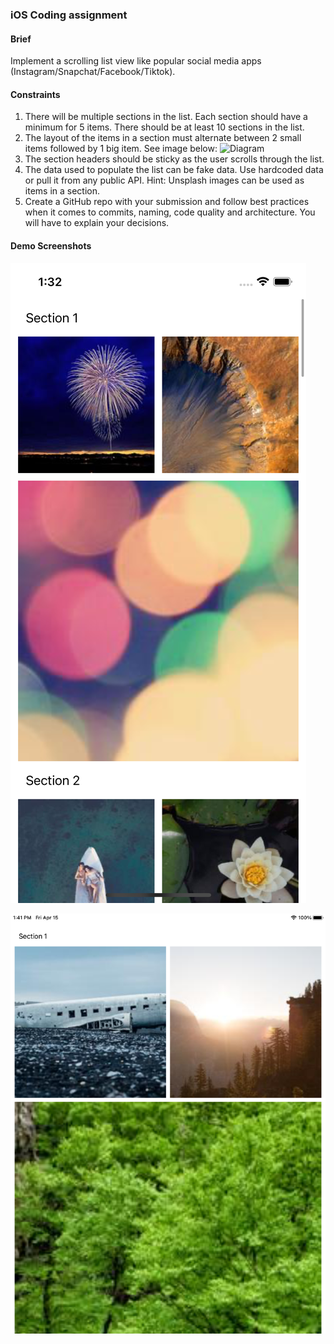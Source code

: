 ### iOS Coding assignment

#### Brief

Implement a scrolling list view like popular social media apps (Instagram/Snapchat/Facebook/Tiktok).


#### Constraints

1. There will be multiple sections in the list. Each section should have a minimum for 5 items. There should be at least 10 sections in the list.
2. The layout of the items in a section must alternate between 2 small items followed by 1 big item. See image below:
![Diagram](https://user-images.githubusercontent.com/92427920/153847887-793803ec-e9fe-4ebc-a519-ef5a83b7fa7b.png)
3. The section headers should be sticky as the user scrolls through the list.
4. The data used to populate the list can be fake data. Use hardcoded data or pull it from any public API. Hint: Unsplash images can be used as items in a section.
5. Create a GitHub repo with your submission and follow best practices when it comes to commits, naming, code quality and architecture. You will have to explain your decisions.

#### Demo Screenshots

![screenshots of app](/Demo/screenShots/iPhone.png)

![screenshots of app](/Demo/ScreenShots/iPad_Portrait.png)
